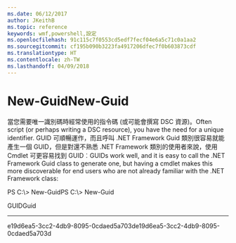 ```yaml
---
ms.date: 06/12/2017
author: JKeithB
ms.topic: reference
keywords: wmf,powershell,設定
ms.openlocfilehash: 91c115c7f0553cd5edf7fecf04e6a5c71c0a1aa2
ms.sourcegitcommit: cf195b090b3223fa4917206dfec7f0b603873cdf
ms.translationtype: HT
ms.contentlocale: zh-TW
ms.lasthandoff: 04/09/2018
---
```

# <a name="new-guid"></a><span data-ttu-id="10028-102">New-Guid</span><span class="sxs-lookup"><span data-stu-id="10028-102">New-Guid</span></span>
<span data-ttu-id="10028-103">當您需要唯一識別碼時經常使用的指令碼 (或可能會撰寫 DSC 資源)。</span><span class="sxs-lookup"><span data-stu-id="10028-103">Often script (or perhaps writing a DSC resource), you have the need for a unique identifier.</span></span> <span data-ttu-id="10028-104">GUID 可順暢運作，而且呼叫 .NET Framework Guid 類別很容易就能產生一個 GUID，但是對還不熟悉 .NET Framework 類別的使用者來說，使用 Cmdlet 可更容易找到 GUID︰</span><span class="sxs-lookup"><span data-stu-id="10028-104">GUIDs work well, and it is easy to call the .NET Framework Guid class to generate one, but having a cmdlet makes this more discoverable for end users who are not already familiar with the .NET Framework class:</span></span>

<span data-ttu-id="10028-105">PS C:\\&gt; New-Guid</span><span class="sxs-lookup"><span data-stu-id="10028-105">PS C:\\&gt; New-Guid</span></span>

<span data-ttu-id="10028-106">GUID</span><span class="sxs-lookup"><span data-stu-id="10028-106">Guid</span></span>

----

<span data-ttu-id="10028-107">e19d6ea5-3cc2-4db9-8095-0cdaed5a703d</span><span class="sxs-lookup"><span data-stu-id="10028-107">e19d6ea5-3cc2-4db9-8095-0cdaed5a703d</span></span>